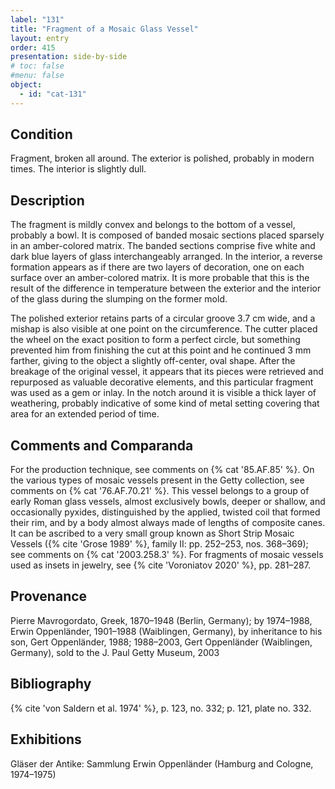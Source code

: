 ```yaml
---
label: "131"
title: "Fragment of a Mosaic Glass Vessel"
layout: entry
order: 415
presentation: side-by-side
# toc: false
#menu: false 
object:
  - id: "cat-131"
---
```


## Condition

Fragment, broken all around. The exterior is polished, probably in modern times. The interior is slightly dull.

## Description

The fragment is mildly convex and belongs to the bottom of a vessel, probably a bowl. It is composed of banded mosaic sections placed sparsely in an amber-colored matrix. The banded sections comprise five white and dark blue layers of glass interchangeably arranged. In the interior, a reverse formation appears as if there are two layers of decoration, one on each surface over an amber-colored matrix. It is more probable that this is the result of the difference in temperature between the exterior and the interior of the glass during the slumping on the former mold.

The polished exterior retains parts of a circular groove 3.7 cm wide, and a mishap is also visible at one point on the circumference. The cutter placed the wheel on the exact position to form a perfect circle, but something prevented him from finishing the cut at this point and he continued 3 mm farther, giving to the object a slightly off-center, oval shape. After the breakage of the original vessel, it appears that its pieces were retrieved and repurposed as valuable decorative elements, and this particular fragment was used as a gem or inlay. In the notch around it is visible a thick layer of weathering, probably indicative of some kind of metal setting covering that area for an extended period of time.

## Comments and Comparanda

For the production technique, see comments on {% cat '85.AF.85' %}. On the various types of mosaic vessels present in the Getty collection, see comments on {% cat '76.AF.70.21' %}. This vessel belongs to a group of early Roman glass vessels, almost exclusively bowls, deeper or shallow, and occasionally pyxides, distinguished by the applied, twisted coil that formed their rim, and by a body almost always made of lengths of composite canes. It can be ascribed to a very small group known as Short Strip Mosaic Vessels ({% cite 'Grose 1989' %}, family II: pp. 252–253, nos. 368–369); see comments on {% cat '2003.258.3' %}. For fragments of mosaic vessels used as insets in jewelry, see {% cite 'Voroniatov 2020' %}, pp. 281–287.

## Provenance

Pierre Mavrogordato, Greek, 1870–1948 (Berlin, Germany); by 1974–1988, Erwin Oppenländer, 1901–1988 (Waiblingen, Germany), by inheritance to his son, Gert Oppenländer, 1988; 1988–2003, Gert Oppenländer (Waiblingen, Germany), sold to the J. Paul Getty Museum, 2003

## Bibliography

{% cite 'von Saldern et al. 1974' %}, p. 123, no. 332; p. 121, plate no. 332.

## Exhibitions

Gläser der Antike: Sammlung Erwin Oppenländer (Hamburg and Cologne, 1974–1975)